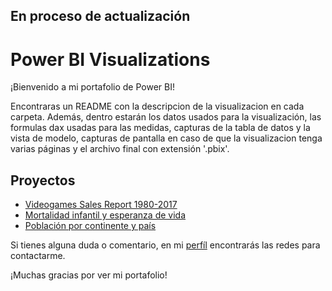 ## En proceso de actualización

# Power BI Visualizations

¡Bienvenido a mi portafolio de Power BI!

Encontraras un README con la descripcion de la visualizacion en cada carpeta. Además, dentro estarán los datos usados para la visualización, las formulas dax usadas para las medidas, capturas de la tabla de datos y la vista de modelo, capturas de pantalla en caso de que la visualizacion tenga varias páginas y el archivo final con extensión '.pbix'.
  
## Proyectos

- [Videogames Sales Report 1980-2017](RoderickPortfolio/DataVizPortfolio/PowerBI/Reporte_de_Ventas_de_Videojuegos_1980-2017)
- [Mortalidad infantil y esperanza de vida](DataVizPortfolio/PowerBI/Mortalidad_infantil_y_esperanza_de_vida)
- [Población por continente y país](DataVizPortfolio/PowerBI/Población_por_continente_y_país)


Si tienes alguna duda o comentario, en mi [perfíl](https://github.com/RoderickGamer) encontrarás las redes para contactarme.

¡Muchas gracias por ver mi portafolio!

